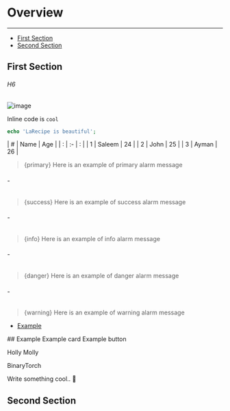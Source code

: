 # Overview

---

- [First Section](#section-1)
- [Second Section](#section-2)

<a name="section-1"></a>
## First Section

###### H6

![image](/images/mapa.jpg)

Inline code is `cool`

```php
echo 'LaRecipe is beautiful';
```

| # | Name   | Age |
| : |   :-   |  :  |
| 1 | Saleem | 24  |
| 2 | John   | 25  |
| 3 | Ayman  | 26  |

> {primary} Here is an example of primary alarm message

###### -
> {success} Here is an example of success alarm message

###### -
> {info} Here is an example of info alarm message

###### -
> {danger} Here is an example of danger alarm message

###### -
> {warning} Here is an example of warning alarm message

- [Example](#example-link)
<a name="example-link">
## Example

<larecipe-card shadow>
    Example card
</larecipe-card>

<larecipe-button>
    Example button
</larecipe-button>

<larecipe-badge type="primary" circle icon="fa fa-user"></larecipe-badge>
<larecipe-badge type="success">Holly</larecipe-badge>
<larecipe-badge type="danger">Molly</larecipe-badge>

<larecipe-progress type="success" :value="60"></larecipe-progress>

<larecipe-card>
    <larecipe-badge type="success" circle class="mr-3" icon="fa fa-heart"></larecipe-badge> BinaryTorch
    <larecipe-progress type="success" :value="100"></larecipe-progress>
</larecipe-card>

Write something cool.. 🦊

<a name="section-2"></a>
## Second Section